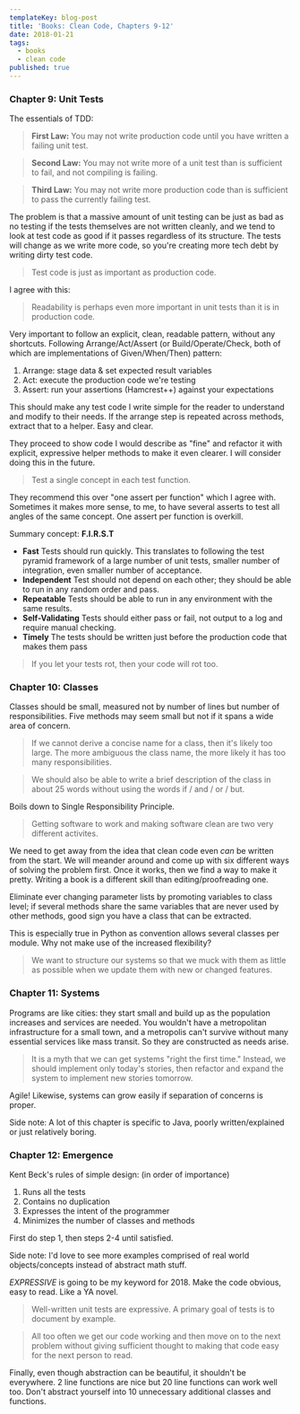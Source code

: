 ```yaml
---
templateKey: blog-post
title: 'Books: Clean Code, Chapters 9-12'
date: 2018-01-21
tags:
  - books
  - clean code
published: true
---
```


### Chapter 9: Unit Tests

The essentials of TDD:

> **First Law:** You may not write production code until you have written a failing unit test.

> **Second Law:** You may not write more of a unit test than is sufficient to fail, and not compiling is failing.

> **Third Law:** You may not write more production code than is sufficient to pass the currently failing test.

The problem is that a massive amount of unit testing can be just as bad as no testing if the tests themselves are not written cleanly, and we tend to look at test code as good if it passes regardless of its structure. The tests will change as we write more code, so you're creating more tech debt by writing dirty test code.

> Test code is just as important as production code.

I agree with this:

> Readability is perhaps even more important in unit tests than it is in production code.

Very important to follow an explicit, clean, readable pattern, without any shortcuts. Following Arrange/Act/Assert (or Build/Operate/Check, both of which are implementations of Given/When/Then) pattern:

1. Arrange: stage data & set expected result variables
2. Act: execute the production code we're testing
3. Assert: run your assertions (Hamcrest++) against your expectations

This should make any test code I write simple for the reader to understand and modify to their needs. If the arrange step is repeated across methods, extract that to a helper. Easy and clear.

They proceed to show code I would describe as "fine" and refactor it with explicit, expressive helper methods to make it even clearer. I will consider doing this in the future.

> Test a single concept in each test function.

They recommend this over "one assert per function" which I agree with. Sometimes it makes more sense, to me, to have several asserts to test all angles of the same concept. One assert per function is overkill.

Summary concept: **F.I.R.S.T**

- **Fast** Tests should run quickly. This translates to following the test pyramid framework of a large number of unit tests, smaller number of integration, even smaller number of acceptance.
- **Independent** Test should not depend on each other; they should be able to run in any random order and pass.
- **Repeatable** Tests should be able to run in any environment with the same results.
- **Self-Validating** Tests should either pass or fail, not output to a log and require manual checking.
- **Timely** The tests should be written just before the production code that makes them pass

> If you let your tests rot, then your code will rot too.

### Chapter 10: Classes

Classes should be small, measured not by number of lines but number of responsibilities. Five methods may seem small but not if it spans a wide area of concern.

> If we cannot derive a concise name for a class, then it's likely too large. The more ambiguous the class name, the more likely it has too many responsibilities.

> We should also be able to write a brief description of the class in about 25 words without using the words if / and / or / but.

Boils down to Single Responsibility Principle.

> Getting software to work and making software clean are two very different activites.

We need to get away from the idea that clean code even _can_ be written from the start. We will meander around and come up with six different ways of solving the problem first. Once it works, then we find a way to make it pretty. Writing a book is a different skill than editing/proofreading one.

Eliminate ever changing parameter lists by promoting variables to class level; if several methods share the same variables that are never used by other methods, good sign you have a class that can be extracted.

This is especially true in Python as convention allows several classes per module. Why not make use of the increased flexibility?

> We want to structure our systems so that we muck with them as little as possible when we update them with new or changed features.

### Chapter 11: Systems

Programs are like cities: they start small and build up as the population increases and services are needed. You wouldn't have a metropolitan infrastructure for a small town, and a metropolis can't survive without many essential services like mass transit. So they are constructed as needs arise.

> It is a myth that we can get systems "right the first time." Instead, we should implement only today's stories, then refactor and expand the system to implement new stories tomorrow.

Agile! Likewise, systems can grow easily if separation of concerns is proper.

Side note: A lot of this chapter is specific to Java, poorly written/explained or just relatively boring.

### Chapter 12: Emergence

Kent Beck's rules of simple design: (in order of importance)

1. Runs all the tests
2. Contains no duplication
3. Expresses the intent of the programmer
4. Minimizes the number of classes and methods

First do step 1, then steps 2-4 until satisfied.

Side note: I'd love to see more examples comprised of real world objects/concepts instead of abstract math stuff.

_EXPRESSIVE_ is going to be my keyword for 2018. Make the code obvious, easy to read. Like a YA novel.

> Well-written unit tests are expressive. A primary goal of tests is to document by example.

> All too often we get our code working and then move on to the next problem without giving sufficient thought to making that code easy for the next person to read.

Finally, even though abstraction can be beautiful, it shouldn't be everywhere. 2 line functions are nice but 20 line functions can work well too. Don't abstract yourself into 10 unnecessary additional classes and functions.
